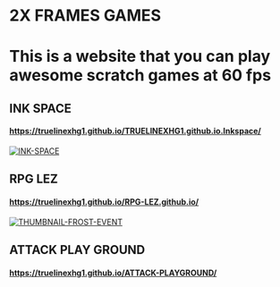 # 2X FRAMES GAMES
# **This is a website that you can play awesome scratch games at 60 fps**

## **INK SPACE**
#### **https://truelinexhg1.github.io/TRUELINEXHG1.github.io.Inkspace/**
<a href="https://ibb.co/3RCY453"><img src="https://i.ibb.co/3RCY453/INK-SPACE.png" alt="INK-SPACE" border="0"></a>

## **RPG LEZ**
#### **https://truelinexhg1.github.io/RPG-LEZ.github.io/**
<a href="https://ibb.co/37PZy47"><img src="https://i.ibb.co/37PZy47/THUMBNAIL-FROST-EVENT.png" alt="THUMBNAIL-FROST-EVENT" border="0"></a>

## **ATTACK PLAY GROUND**
#### **https://truelinexhg1.github.io/ATTACK-PLAYGROUND/**


